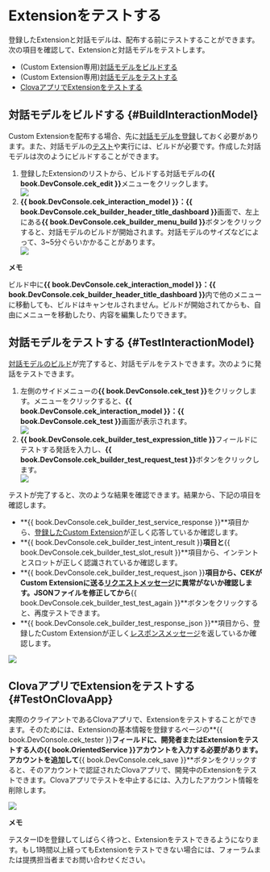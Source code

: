 # Extensionをテストする
登録したExtensionと対話モデルは、配布する前にテストすることができます。次の項目を確認して、Extensionと対話モデルをテストします。

* (Custom Extension専用)[対話モデルをビルドする](#BuildInteractionModel)
* (Custom Extension専用)[対話モデルをテストする](#TestInteractionModel)
* [ClovaアプリでExtensionをテストする](#TestOnClovaApp)

## 対話モデルをビルドする {#BuildInteractionModel}

Custom Extensionを配布する場合、先に[対話モデルを登録](/DevConsole/Guides/CEK/Register_Interaction_Model.md)しておく必要があります。また、対話モデルの[テスト](#TestInteractionModel)や実行には、ビルドが必要です。作成した対話モデルは次のようにビルドすることができます。

<ol>
  <li>登録したExtensionのリストから、ビルドする対話モデルの<strong>{{ book.DevConsole.cek_edit }}</strong>メニューをクリックします。</li>
  <img src="/DevConsole/Resources/Images/DevConsole-Interaction_Model_Menu.png" />
  <li><strong>{{ book.DevConsole.cek_interaction_model }}：{{ book.DevConsole.cek_builder_header_title_dashboard }}</strong>画面で、左上にある<strong>{{ book.DevConsole.cek_builder_menu_build }}</strong>ボタンをクリックすると、対話モデルのビルドが開始されます。対話モデルのサイズなどによって、3~5分ぐらいかかることがあります。</li>
  <img src="/DevConsole/Resources/Images/DevConsole-Build_Interaction_Model.png" />
</ol>

<div class="note">
  <p><strong>メモ</strong></p>
  <p>ビルド中に<strong>{{ book.DevConsole.cek_interaction_model }}：{{ book.DevConsole.cek_builder_header_title_dashboard }}</strong>内で他のメニューに移動しても、ビルドはキャンセルされません。ビルドが開始されてからも、自由にメニューを移動したり、内容を編集したりできます。</p>
</div>

## 対話モデルをテストする {#TestInteractionModel}

[対話モデルのビルド](#BuildInteractionModel)が完了すると、対話モデルをテストできます。次のように発話をテストできます。

<ol>
  <li>左側のサイドメニューの<strong>{{ book.DevConsole.cek_test }}</strong>をクリックします。メニューをクリックすると、<strong>{{ book.DevConsole.cek_interaction_model }}：{{ book.DevConsole.cek_test }}</strong>画面が表示されます。</li>
  <img src="/DevConsole/Resources/Images/DevConsole-Test_Menu.png" />
  <li><strong>{{ book.DevConsole.cek_builder_test_expression_title }}</strong>フィールドにテストする発話を入力し、<strong>{{ book.DevConsole.cek_builder_test_request_test }}</strong>ボタンをクリックします。</li>
  <img src="/DevConsole/Resources/Images/DevConsole-Test_Utterance_Example.png" />
</ol>

テストが完了すると、次のような結果を確認できます。結果から、下記の項目を確認します。

* **{{ book.DevConsole.cek_builder_test_service_response }}**項目から、[登録したCustom Extension](/DevConsole/Guides/CEK/Register_Extension.md)が正しく応答しているか確認します。
* **{{ book.DevConsole.cek_builder_test_intent_result }}**項目と**{{ book.DevConsole.cek_builder_test_slot_result }}**項目から、インテントとスロットが正しく認識されているか確認します。
* **{{ book.DevConsole.cek_builder_test_request_json }}**項目から、CEKがCustom Extensionに送る[リクエストメッセージ](/CEK/References/CEK_API.md#CustomExtRequestMessage)に異常がないか確認します。JSONファイルを修正してから**{{ book.DevConsole.cek_builder_test_test_again }}**ボタンをクリックすると、再度テストできます。
* **{{ book.DevConsole.cek_builder_test_response_json }}**項目から、登録したCustom Extensionが正しく[レスポンスメッセージ](/CEK/References/CEK_API.md#CustomExtResponseMessage)を返しているか確認します。

![](/DevConsole/Resources/Images/DevConsole-Test_Result.png)

## ClovaアプリでExtensionをテストする {#TestOnClovaApp}

実際のクライアントであるClovaアプリで、Extensionをテストすることができます。そのためには、Extensionの基本情報を登録するページの**{{ book.DevConsole.cek_tester }}**フィールドに、開発者またはExtensionをテストする人の<strong>{{ book.OrientedService }}アカウント</strong>を入力する必要があります。アカウントを追加して**{{ book.DevConsole.cek_save }}**ボタンをクリックすると、そのアカウントで認証されたClovaアプリで、開発中のExtensionをテストできます。Clovaアプリでテストを中止するには、入力したアカウント情報を削除します。

![](/DevConsole/Resources/Images/DevConsole-Add_Tester_ID.png)

<div class="note">
  <p><strong>メモ</strong></p>
  <p>テスターIDを登録してしばらく待つと、Extensionをテストできるようになります。もし1時間以上経ってもExtensionをテストできない場合には、フォーラムまたは提携担当者までお問い合わせください。</p>
</div>
